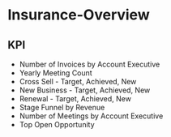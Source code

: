 # Insurance-Overview

## KPI

- Number of Invoices by Account Executive
- Yearly Meeting Count
- Cross Sell - Target, Achieved, New
- New Business - Target, Achieved, New
- Renewal - Target, Achieved, New
- Stage Funnel by Revenue
- Number of Meetings by Account Executive
- Top Open Opportunity
